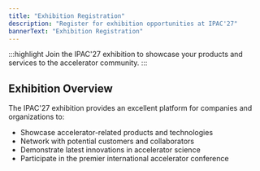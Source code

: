 ```yaml
---
title: "Exhibition Registration"
description: "Register for exhibition opportunities at IPAC'27"
bannerText: "Exhibition Registration"
---
```


:::highlight
Join the IPAC'27 exhibition to showcase your products and services to the accelerator community.
:::

## Exhibition Overview

The IPAC'27 exhibition provides an excellent platform for companies and organizations to:
- Showcase accelerator-related products and technologies
- Network with potential customers and collaborators
- Demonstrate latest innovations in accelerator science
- Participate in the premier international accelerator conference

